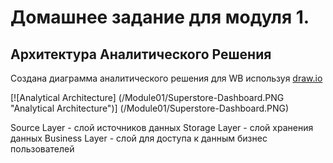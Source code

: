 # Домашнее задание для модуля 1.

## Архитектура Аналитического Решения

Создана диаграмма аналитического решения для WB используя [draw.io](https://app.diagrams.net/)

[![Analytical Architecture] (/Module01/Superstore-Dashboard.PNG "Analytical Architecture")] (/Module01/Superstore-Dashboard.PNG)

Source Layer - слой источников данных
Storage Layer - слой хранения данных
Business Layer - слой для доступа к данным бизнес пользователей
